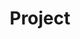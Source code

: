---
title: Project
layout: collection
permalink: /project/
collection: project
entries_layout: grid
classes: wide
entries_layout: list
sort_by: datetime
sort_order: reverse
---